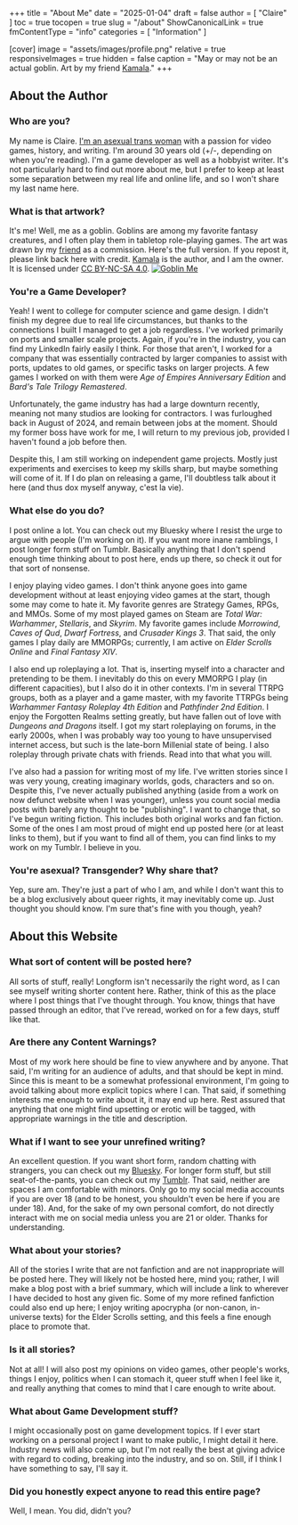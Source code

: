 +++
title = "About Me"
date = "2025-01-04"
draft = false
author = [ "Claire" ]
toc = true
tocopen = true
slug = "/about"
ShowCanonicalLink = true
fmContentType = "info"
categories = [ "Information" ]

[cover]
image = "assets/images/profile.png"
relative = true
responsiveImages = true
hidden = false
caption = "May or may not be an actual goblin. Art by my friend [Kamala](https://www.tumblr.com/transgwenderart)."
+++
## About the Author
### Who are you?
My name is Claire. [I'm an asexual trans woman](https://en.pronouns.page/u/chapien#!) with a passion for video games, history, and writing. I'm around 30 years old (+/-, depending on when you're reading). I'm a game developer as well as a hobbyist writer. It's not particularly hard to find out more about me, but I prefer to keep at least some separation between my real life and online life, and so I won't share my last name here. 
### What is that artwork?
It's me! Well, me as a goblin. Goblins are among my favorite fantasy creatures, and I often play them in tabletop role-playing games. The art was drawn by my [friend](https://www.tumblr.com/transgwenderart) as a commission. Here's the full version. If you repost it, please link back here with credit. [Kamala](https://www.tumblr.com/transgwenderart) is the author, and I am the owner. It is licensed under [CC BY-NC-SA 4.0](https://creativecommons.org/licenses/by-nc-sa/4.0/#?).
[![Goblin Me](images/gobbo.png)](images/gobbo.png)
### You're a Game Developer?
Yeah! I went to college for computer science and game design. I didn't finish my degree due to real life circumstances, but thanks to the connections I built I managed to get a job regardless. I've worked primarily on ports and smaller scale projects. Again, if you're in the industry, you can find my LinkedIn fairly easily I think. For those that aren't, I worked for a company that was essentially contracted by larger companies to assist with ports, updates to old games, or specific tasks on larger projects. A few games I worked on with them were *Age of Empires Anniversary Edition* and *Bard's Tale Trilogy Remastered*.

Unfortunately, the game industry has had a large downturn recently, meaning not many studios are looking for contractors. I was furloughed back in August of 2024, and remain between jobs at the moment. Should my former boss have work for me, I will return to my previous job, provided I haven't found a job before then.

Despite this, I am still working on independent game projects. Mostly just experiments and exercises to keep my skills sharp, but maybe something will come of it. If I do plan on releasing a game, I'll doubtless talk about it here (and thus dox myself anyway, c'est la vie).
### What else do you do?
I post online a lot. You can check out my Bluesky where I resist the urge to argue with people (I'm working on it). If you want more inane ramblings, I post longer form stuff on Tumblr. Basically anything that I don't spend enough time thinking about to post here, ends up there, so check it out for that sort of nonsense.

I enjoy playing video games. I don't think anyone goes into game development without at least enjoying video games at the start, though some may come to hate it. My favorite genres are Strategy Games, RPGs, and MMOs. Some of my most played games on Steam are *Total War: Warhammer*, *Stellaris*, and *Skyrim*. My favorite games include *Morrowind*, *Caves of Qud*, *Dwarf Fortress*, and *Crusader Kings 3*. That said, the only games I play daily are MMORPGs; currently, I am active on *Elder Scrolls Online* and *Final Fantasy XIV*.

I also end up roleplaying a lot. That is, inserting myself into a character and pretending to be them. I inevitably do this on every MMORPG I play (in different capacities), but I also do it in other contexts. I'm in several TTRPG groups, both as a player and a game master, with my favorite TTRPGs being *Warhammer Fantasy Roleplay 4th Edition* and *Pathfinder 2nd Edition*. I enjoy the Forgotten Realms setting greatly, but have fallen out of love with *Dungeons and Dragons* itself. I got my start roleplaying on forums, in the early 2000s, when I was probably way too young to have unsupervised internet access, but such is the late-born Millenial state of being.  I also roleplay through private chats with friends. Read into that what you will.

I've also had a passion for writing most of my life. I've written stories since I was very young, creating imaginary worlds, gods, characters and so on. Despite this, I've never actually published anything (aside from a work on now defunct website when I was younger), unless you count social media posts with barely any thought to be "publishing". I want to change that, so I've begun writing fiction. This includes both original works and fan fiction. Some of the ones I am most proud of might end up posted here (or at least links to them), but if you want to find all of them, you can find links to my work on my Tumblr. I believe in you.
### You're asexual? Transgender? Why share that?
Yep, sure am. They're just a part of who I am, and while I don't want this to be a blog exclusively about queer rights, it may inevitably come up. Just thought you should know. I'm sure that's fine with you though, yeah?
## About this Website
### What sort of content will be posted here?
All sorts of stuff, really! Longform isn't necessarily the right word, as I can see myself writing shorter content here. Rather, think of this as the place where I post things that I've thought through. You know, things that have passed through an editor, that I've reread, worked on for a few days, stuff like that.
### Are there any Content Warnings?
Most of my work here should be fine to view anywhere and by anyone. That said, I'm writing for an audience of adults, and that should be kept in mind. Since this is meant to be a somewhat professional environment, I'm going to avoid talking about more explicit topics where I can. That said, if something interests me enough to write about it, it may end up here. Rest assured that anything that one might find upsetting or erotic will be tagged, with appropriate warnings in the title and description.
### What if I want to see your unrefined writing?
An excellent question. If you want short form, random chatting with strangers, you can check out my [Bluesky](https://bsky.app/profile/claire.chapien.net). For longer form stuff, but still seat-of-the-pants, you can check out my [Tumblr](https://chappydev.tumblr.com/). That said, neither are spaces I am comfortable with minors. Only go to my social media accounts if you are over 18 (and to be honest, you shouldn't even be here if you are under 18). And, for the sake of my own personal comfort, do not directly interact with me on social media unless you are 21 or older. Thanks for understanding.
### What about your stories?
All of the stories I write that are not fanfiction and are not inappropriate will be posted here. They will likely not be hosted here, mind you; rather, I will make a blog post with a brief summary, which will include a link to wherever I have decided to host any given fic. Some of my more refined fanfiction could also end up here; I enjoy writing apocrypha (or non-canon, in-universe texts) for the Elder Scrolls setting, and this feels a fine enough place to promote that. 
### Is it all stories?
Not at all! I will also post my opinions on video games, other people's works, things I enjoy, politics when I can stomach it, queer stuff when I feel like it, and really anything that comes to mind that I care enough to write about. 
### What about Game Development stuff?
I might occasionally post on game development topics. If I ever start working on a personal project I want to make public, I might detail it here. Industry news will also come up, but I'm not really the best at giving advice with regard to coding, breaking into the industry, and so on. Still, if I think I have something to say, I'll say it.
### Did you honestly expect anyone to read this entire page?
Well, I mean. You did, didn't you?

